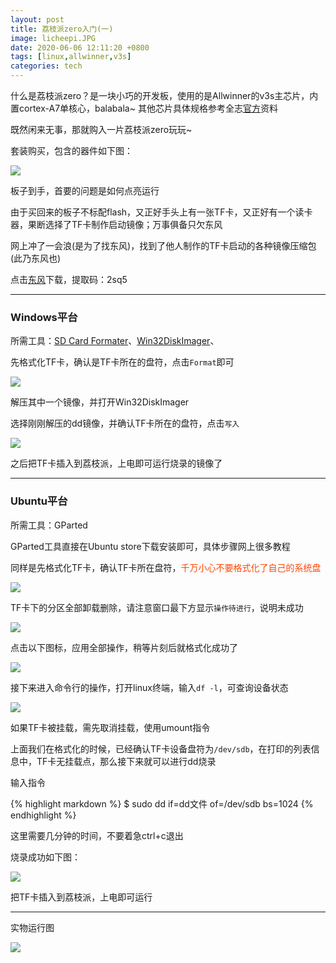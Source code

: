 ```yaml
---
layout: post
title: 荔枝派zero入门(一)
image: licheepi.JPG
date: 2020-06-06 12:11:20 +0800
tags: [linux,allwinner,v3s]
categories: tech
---
```


什么是荔枝派zero？是一块小巧的开发板，使用的是Allwinner的v3s主芯片，内置cortex-A7单核心，balabala~ 其他芯片具体规格参考全志[官方](http://www.allwinnertech.com/index.php?c=product&a=index&id=38)资料

既然闲来无事，那就购入一片荔枝派zero玩玩~

套装购买，包含的器件如下图：

![]({{site.baseurl}}/images/licheepi_1_1.JPG)

板子到手，首要的问题是如何点亮运行

由于买回来的板子不标配flash，又正好手头上有一张TF卡，又正好有一个读卡器，果断选择了TF卡制作启动镜像；万事俱备只欠东风

网上冲了一会浪(是为了找东风)，找到了他人制作的TF卡启动的各种镜像压缩包(此乃东风也)

点击[东风](https://pan.baidu.com/s/1kI5gUUEwdoDSHtQG7-JoMA )下载，提取码：2sq5

***

### Windows平台

所需工具：[SD Card Formater](https://www.sdcard.org/downloads/formatter/)、[Win32DiskImager](https://win32diskimager.download/)、

先格式化TF卡，确认是TF卡所在的盘符，点击```Format```即可

![]({{site.baseurl}}/images/licheepi_1_2.JPG)

解压其中一个镜像，并打开Win32DiskImager

选择刚刚解压的dd镜像，并确认TF卡所在的盘符，点击```写入```

![]({{site.baseurl}}/images/licheepi_1_3.JPG)

之后把TF卡插入到荔枝派，上电即可运行烧录的镜像了

***

### **Ubuntu平台**

所需工具：GParted

GParted工具直接在Ubuntu store下载安装即可，具体步骤网上很多教程

同样是先格式化TF卡，确认TF卡所在盘符，<font color="#FF4500">千万小心不要格式化了自己的系统盘</font>

![]({{site.baseurl}}/images/licheepi_1_4.JPG)

TF卡下的分区全部卸载删除，请注意窗口最下方显示```操作待进行```，说明未成功

![]({{site.baseurl}}/images/licheepi_1_5.JPG)

点击以下图标，应用全部操作，稍等片刻后就格式化成功了

![]({{site.baseurl}}/images/licheepi_1_6.JPG)

接下来进入命令行的操作，打开linux终端，输入```df -l```，可查询设备状态

![]({{site.baseurl}}/images/licheepi_1_7.JPG)

如果TF卡被挂载，需先取消挂载，使用umount指令

上面我们在格式化的时候，已经确认TF卡设备盘符为```/dev/sdb```，在打印的列表信息中，TF卡无挂载点，那么接下来就可以进行dd烧录

输入指令

{% highlight markdown %}
$ sudo dd if=dd文件 of=/dev/sdb bs=1024
{% endhighlight %}

这里需要几分钟的时间，不要着急ctrl+c退出

烧录成功如下图：

![]({{site.baseurl}}/images/licheepi_1_8.JPG)

把TF卡插入到荔枝派，上电即可运行

***

实物运行图

![]({{site.baseurl}}/images/licheepi_1_9.JPG)

